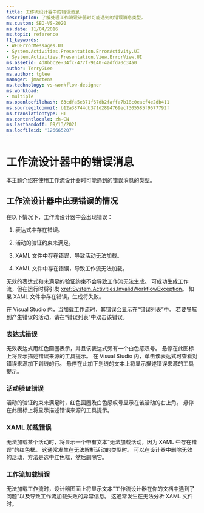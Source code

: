 ```yaml
---
title: 工作流设计器中的错误消息
description: 了解处理工作流设计器时可能遇到的错误消息类型。
ms.custom: SEO-VS-2020
ms.date: 11/04/2016
ms.topic: reference
f1_keywords:
- WFDErrorMessages.UI
- System.Activities.Presentation.ErrorActivity.UI
- System.Activities.Presentation.View.ErrorView.UI
ms.assetid: 4d8bbc2e-34fc-477f-9140-4adfd70c34a0
author: TerryGLee
ms.author: tglee
manager: jmartens
ms.technology: vs-workflow-designer
ms.workload:
- multiple
ms.openlocfilehash: 63cdfa5e371f67db2faffa7b18c0eacf4e2db411
ms.sourcegitcommit: b12a38744db371d2894769ecf305585f9577792f
ms.translationtype: HT
ms.contentlocale: zh-CN
ms.lasthandoff: 09/13/2021
ms.locfileid: "126665207"
---
```

# <a name="error-messages-in-workflow-designer"></a>工作流设计器中的错误消息

本主题介绍在使用工作流设计器时可能遇到的错误消息的类型。

## <a name="situations-in-which-errors-in-the-workflow-designer-occur"></a>工作流设计器中出现错误的情况

在以下情况下，工作流设计器中会出现错误：

1. 表达式中存在错误。

2. 活动的验证约束未满足。

3. XAML 文件中存在错误，导致活动无法加载。

4. XAML 文件中存在错误，导致工作流无法加载。

无效的表达式和未满足的验证约束不会导致工作流无法生成。 可成功生成工作流，但在运行时将引发 <xref:System.Activities.InvalidWorkflowException>。 如果 XAML 文件中存在错误，生成将失败。

在 Visual Studio 内，当加载工作流时，其错误会显示在“错误列表”中。 若要导航到产生错误的活动，请在“错误列表”中双击该错误。

### <a name="expression-errors"></a>表达式错误
 无效表达式用红色圆圈表示，并且该表达式旁有一个白色感叹号。 悬停在此图标上将显示描述错误来源的工具提示。 在 Visual Studio 内，单击该表达式可查看对错误来源加下划线的行。 悬停在此加下划线的文本上将显示描述错误来源的工具提示。

### <a name="activity-validation-errors"></a>活动验证错误
 活动的验证约束未满足时，红色圆圈及白色感叹号显示在该活动的右上角。 悬停在此图标上将显示描述错误来源的工具提示。

### <a name="xaml-load-errors"></a>XAML 加载错误
 无法加载某个活动时，将显示一个带有文本“无法加载活动，因为 XAML 中存在错误”的红色框。 这通常发生在无法解析活动的类型时。 可以在设计器中删除无效的活动，方法是选中红色框，然后删除它。

### <a name="workflow-load-errors"></a>工作流加载错误
 无法加载工作流时，设计器图面上将显示文本“工作流设计器在你的文档中遇到了问题”以及导致工作流加载失败的异常信息。 这通常发生在无法分析 XAML 文件时。

